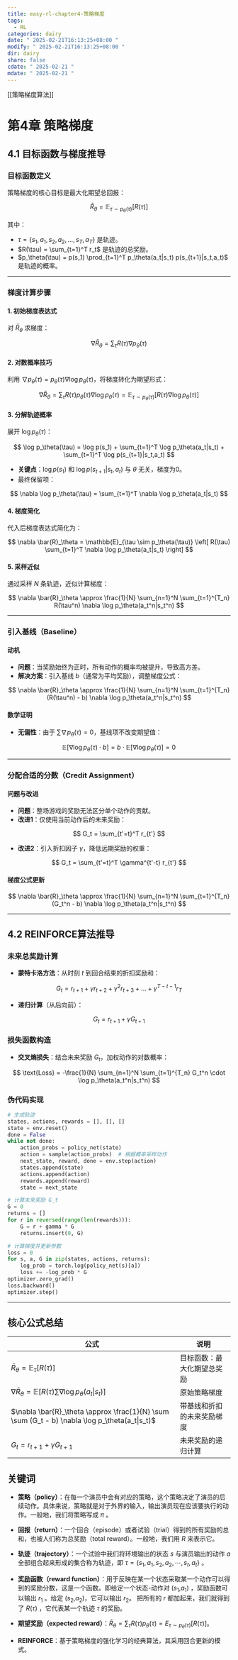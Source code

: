 ```yaml
---
title: easy-rl-chapter4-策略梯度
tags:
  - RL
categories: dairy
date: " 2025-02-21T16:13:25+08:00 "
modify: " 2025-02-21T16:13:25+08:00 "
dir: dairy
share: false
cdate: " 2025-02-21 "
mdate: " 2025-02-21 "
---
```


[[策略梯度算法]]

# 第4章 策略梯度

## 4.1 目标函数与梯度推导

### 目标函数定义

策略梯度的核心目标是最大化期望总回报：

$$
\bar{R}_\theta = \mathbb{E}_{\tau \sim p_\theta(\tau)}[R(\tau)]
$$

其中：

- $\tau = \{s_1, a_1, s_2, a_2, \dots, s_T, a_T\}$ 是轨迹。
- $R(\tau) = \sum_{t=1}^T r_t$ 是轨迹的总奖励。
- $p_\theta(\tau) = p(s_1) \prod_{t=1}^T p_\theta(a_t|s_t) p(s_{t+1}|s_t,a_t)$ 是轨迹的概率。

---

### 梯度计算步骤

#### 1. 初始梯度表达式

对 $\bar{R}_\theta$ 求梯度：

$$
\nabla \bar{R}_\theta = \sum_{\tau} R(\tau) \nabla p_\theta(\tau)
$$

#### 2. 对数概率技巧

利用 $\nabla p_\theta(\tau) = p_\theta(\tau) \nabla \log p_\theta(\tau)$，将梯度转化为期望形式：

$$
\nabla \bar{R}_\theta = \sum_{\tau} R(\tau) p_\theta(\tau) \nabla \log p_\theta(\tau) = \mathbb{E}_{\tau \sim p_\theta(\tau)} \left[ R(\tau) \nabla \log p_\theta(\tau) \right]
$$

#### 3. 分解轨迹概率

展开 $\log p_\theta(\tau)$：

$$
\log p_\theta(\tau) = \log p(s_1) + \sum_{t=1}^T \log p_\theta(a_t|s_t) + \sum_{t=1}^T \log p(s_{t+1}|s_t,a_t)
$$

- **关键点**：$\log p(s_1)$ 和 $\log p(s_{t+1}|s_t,a_t)$ 与 $\theta$ 无关，梯度为0。
- 最终保留项：

$$
\nabla \log p_\theta(\tau) = \sum_{t=1}^T \nabla \log p_\theta(a_t|s_t)
$$

#### 4. 梯度简化

代入后梯度表达式简化为：

$$
\nabla \bar{R}_\theta = \mathbb{E}_{\tau \sim p_\theta(\tau)} \left[ R(\tau) \sum_{t=1}^T \nabla \log p_\theta(a_t|s_t) \right]
$$

#### 5. 采样近似

通过采样 $N$ 条轨迹，近似计算梯度：

$$
\nabla \bar{R}_\theta \approx \frac{1}{N} \sum_{n=1}^N \sum_{t=1}^{T_n} R(\tau^n) \nabla \log p_\theta(a_t^n|s_t^n)
$$

---

### 引入基线（Baseline）

#### 动机

- **问题**：当奖励始终为正时，所有动作的概率均被提升，导致高方差。
- **解决方案**：引入基线 $b$（通常为平均奖励），调整梯度公式：

$$
\nabla \bar{R}_\theta \approx \frac{1}{N} \sum_{n=1}^N \sum_{t=1}^{T_n} (R(\tau^n) - b) \nabla \log p_\theta(a_t^n|s_t^n)
$$

#### 数学证明

- **无偏性**：由于 $\sum \nabla p_\theta(\tau) = 0$，基线项不改变期望值：

$$
\mathbb{E}[\nabla \log p_\theta(\tau) \cdot b] = b \cdot \mathbb{E}[\nabla \log p_\theta(\tau)] = 0
$$

---

### 分配合适的分数（Credit Assignment）

#### 问题与改进

- **问题**：整场游戏的奖励无法区分单个动作的贡献。
- **改进1**：仅使用当前动作后的未来奖励：

$$
G_t = \sum_{t'=t}^T r_{t'}
$$

- **改进2**：引入折扣因子 $\gamma$，降低远期奖励的权重：

$$
G_t = \sum_{t'=t}^T \gamma^{t'-t} r_{t'}
$$

#### 梯度公式更新

$$
\nabla \bar{R}_\theta \approx \frac{1}{N} \sum_{n=1}^N \sum_{t=1}^{T_n} (G_t^n - b) \nabla \log p_\theta(a_t^n|s_t^n)
$$

---

## 4.2 REINFORCE算法推导

### 未来总奖励计算

- **蒙特卡洛方法**：从时刻 $t$ 到回合结束的折扣奖励和：

$$
G_t = r_{t+1} + \gamma r_{t+2} + \gamma^2 r_{t+3} + \dots + \gamma^{T-t-1} r_T
$$

- **递归计算**（从后向前）：

$$
G_t = r_{t+1} + \gamma G_{t+1}
$$

### 损失函数构造

- **交叉熵损失**：结合未来奖励 $G_t$，加权动作的对数概率：

$$
\text{Loss} = -\frac{1}{N} \sum_{n=1}^N \sum_{t=1}^{T_n} G_t^n \cdot \log p_\theta(a_t^n|s_t^n)
$$

### 伪代码实现

```python
# 生成轨迹
states, actions, rewards = [], [], []
state = env.reset()
done = False
while not done:
    action_probs = policy_net(state)
    action = sample(action_probs)  # 根据概率采样动作
    next_state, reward, done = env.step(action)
    states.append(state)
    actions.append(action)
    rewards.append(reward)
    state = next_state

# 计算未来奖励 G_t
G = 0
returns = []
for r in reversed(range(len(rewards))):
    G = r + gamma * G
    returns.insert(0, G)

# 计算梯度并更新参数
loss = 0
for s, a, G in zip(states, actions, returns):
    log_prob = torch.log(policy_net(s)[a])
    loss += -log_prob * G
optimizer.zero_grad()
loss.backward()
optimizer.step()
```

---

## 核心公式总结

| 公式 | 说明 |
|------|------|
| $\bar{R}_\theta = \mathbb{E}_{\tau}[R(\tau)]$ | 目标函数：最大化期望总奖励 |
| $\nabla \bar{R}_\theta = \mathbb{E}[R(\tau) \sum \nabla \log p_\theta(a_t\|s_t)]$ | 原始策略梯度 |
| $\nabla \bar{R}_\theta \approx \frac{1}{N} \sum \sum (G_t - b) \nabla \log p_\theta(a_t\|s_t)$ | 带基线和折扣的未来奖励梯度 |
| $G_t = r_{t+1} + \gamma G_{t+1}$ | 未来奖励的递归计算 |
## 关键词

- **策略（policy）**：在每一个演员中会有对应的策略，这个策略决定了演员的后续动作。具体来说，策略就是对于外界的输入，输出演员现在应该要执行的动作。一般地，我们将策略写成 $\pi$ 。

- **回报（return）**：一个回合（episode）或者试验（trial）得到的所有奖励的总和，也被人们称为总奖励（total reward）。一般地，我们用 $R$ 来表示它。

- **轨迹（trajectory）**：一个试验中我们将环境输出的状态 $s$ 与演员输出的动作 $a$ 全部组合起来形成的集合称为轨迹，即 $\tau=\left\{s_{1}, a_{1}, s_{2}, a_{2}, \cdots, s_{t}, a_{t}\right\}$ 。

- **奖励函数（reward function）**：用于反映在某一个状态采取某一个动作可以得到的奖励分数，这是一个函数。即给定一个状态-动作对 ($s_1$,$a_1$) ，奖励函数可以输出 $r_1$ 。给定 ($s_2$,$a_2$)，它可以输出 $r_2$。 把所有的 $r$ 都加起来，我们就得到了 $R(\tau)$ ，它代表某一个轨迹 $\tau$ 的奖励。

- **期望奖励（expected reward）**：$\bar{R}_{\theta}=\sum_{\tau} R(\tau) p_{\theta}(\tau)=E_{\tau \sim p_{\theta}(\tau)}[R(\tau)]$。

- **REINFORCE**：基于策略梯度的强化学习的经典算法，其采用回合更新的模式。